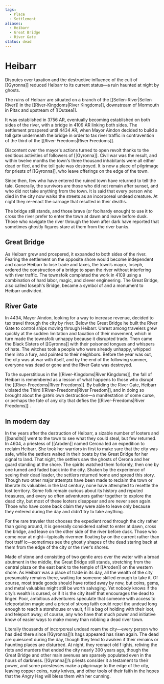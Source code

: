 ```yaml
---
tags:
  - Place
  - Settlement
aliases:
  - Heibarr
  - Great Bridge
  - River Gate
status: dead
---
```

# Heibarr
Disputes over taxation and the destructive influence of the cult of [[Gyronna]] reduced Heibarr to its current status—a ruin haunted at night by ghosts.  

The ruins of Heibarr are situated on a branch of the [[Sellen-River|Sellen River]] in the [[River-Kingdoms|River Kingdoms]], downstream of Mormouth in Pitax and upstream of [[Outsea]].

It was established in 3756 AR, eventually becoming established on both sides of the river, with a bridge in 4109 AR linking both sides. The settlement prospered until 4434 AR, when Mayor Aindon decided to build a toll gate underneath the bridge in order to tax river traffic in contravention of the third of the [[River-Freedoms|River Freedoms]].

Discontent over the mayor's actions turned to open revolt thanks to the seditious activities of followers of [[Gyronna]]. Civil war was the result, and within twelve months the town's three thousand inhabitants were all either dead or fled, and the toll gate was destroyed. It is now a place of pilgrimage for priests of [[Gyronna]], who leave offerings on the edge of the town.

Since then, few who have entered the ruined town have returned to tell the tale. Generally, the survivors are those who did not remain after sunset, and who did not take anything from the town. It is said that every person who died in the city now walks the streets as an incorporeal undead creature. At night they re-enact the carnage that resulted in their deaths.

The bridge still stands, and those brave (or foolhardy enough) to use it to cross the river prefer to enter the town at dawn and leave before dusk. Those who navigate the river through the town after dark have reported that sometimes ghostly figures stare at them from the river banks.
## Great Bridge
As Heibarr grew and prospered, it expanded to both sides of the river. Fearing the settlement on the opposite shore would become independent and cause Heibarr to lose trade and taxes, the town’s mayor, Ioseph, ordered the construction of a bridge to span the river without interfering with river traffic. The townsfolk completed the work in 4109 using a combination of hard labor, magic, and clever engineering. The Great Bridge, also called Ioseph's Bridge, became a symbol of and a monument to Heibarr undivided. 
## River Gate
In 4434, Mayor Aindon, looking for a way to increase revenue, decided to tax travel through the city by river. Below the Great Bridge he built the River Gate to control ships moving through Heibarr. Unrest among travelers grew quickly at the sudden limitation and taxation of their movement, which in turn made the townsfolk unhappy because it disrupted trade. Then came the Black Sisters of [[Gyronna]] with their poisoned tongues and whispers of hate. The witches took a people who were already unhappy, whipped them into a fury, and pointed to their neighbors. Before the year was out, the city was at war with itself, and by the end of the following summer, everyone was dead or gone and the River Gate was destroyed.

To the superstitious in the [[River-Kingdoms|River Kingdoms]], the fall of Heibarr is remembered as a lesson of what happens to those who disrupt the [[River-Freedoms|River Freedoms]]. By building the River Gate, Heibarr violated the Third [[River-Freedoms|River Freedom]], and in doing so brought about the gate’s own destruction—a manifestation of some curse, or perhaps the fate of any city that defies the [[River-Freedoms|River Freedoms]] .

## In modern day
In the years after the destruction of Heibarr, a sizable number of looters and [[bandits]] went to the town to see what they could steal, but few returned. In 4604, a priestess of [[Aroden]] named Cerona led an expedition to reclaim Heibarr. She took her warriors in first to make sure that the city was safe, while the settlers waited in their boats by the Great Bridge for her signal to land. That night, the settlers saw the ghosts of Cerona and her guard standing at the shore. The spirits watched them forlornly, then one by one turned and faded back into the city. Shaken by the experience of seeing their dead leader, the settlers returned home and spread this story. Though two other major attempts have been made to reclaim the town or liberate its valuables in the last century, none have attempted to resettle the lost territory. Some folk remain curious about its history and reputed treasures, and every so often adventurers gather together to explore the dead city, but most of these looters disappear and are never seen again. Those who have come back claim they were able to leave only because they entered during the day and didn’t try to take anything.

For the rare traveler that chooses the expedient road through the city rather than going around, it is generally considered safest to enter at dawn, cross the bridge, and leave on the other side of the river before dusk. Those who come near at night—typically rivermen floating by on the current rather than foot traff ic—sometimes see the ghostly shapes of the dead staring back at them from the edge of the city or the river’s shores.

Made of stone and consisting of two gentle arcs over the water with a broad abutment in the middle, the Great Bridge still stands, stretching from the central plaza on the east bank to the temple of [[Aroden]] on the western shore. As Heibarr was a place of trade in its day, all the wealth of the city presumably remains there, waiting for someone skilled enough to take it. Of course, most trade goods should have rotted away by now, but coins, gems, and metal valuables might still be worth salvaging. Yet nobody knows if the city’s wealth is cursed, or if it is the city itself that encourages the dead to linger. Poor, ambitious adventurers speculate that someone with access to teleportation magic and a priest of strong faith could repel the undead long enough to reach a storehouse or vault, f ill a bag of holding with their loot, and teleport away; of course, any who have that much power and initiative know of easier ways to make money than robbing a dead river town.

Literally thousands of incorporeal undead roam the city—every person who has died there since [[Gyronna]]’s hags appeared has risen again. The dead are quiescent during the day, though they tend to awaken if their remains or haunting places are disturbed. At night, they reenact old f ights, reliving the riots and murders that ended the city nearly 300 years ago, though the Great Bridge and other main avenues are sparsely populated even in the hours of darkness. [[Gyronna]]’s priests consider it a testament to their power, and some priestesses make a pilgrimage to the edge of the city, leaving copper coins, rusty knives, and other tools of their faith in the hopes that the Angry Hag will bless them with her cunning.